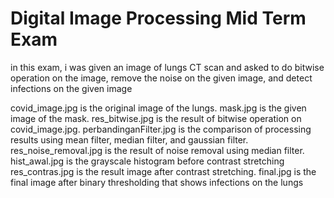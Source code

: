 # Digital Image Processing Mid Term Exam

in this exam, i was given an image of lungs CT scan and asked to do bitwise operation on the image, remove the noise on the given image, and detect infections on the given image

covid_image.jpg is the original image of the lungs.
mask.jpg is the given image of the mask.
res_bitwise.jpg is the result of bitwise operation on covid_image.jpg.
perbandinganFilter.jpg is the comparison of processing results using mean filter, median filter, and gaussian filter.
res_noise_removal.jpg is the result of noise removal using median filter.
hist_awal.jpg is the grayscale histogram before contrast stretching
res_contras.jpg is the result image after contrast stretching.
final.jpg is the final image after binary thresholding that shows infections on the lungs
